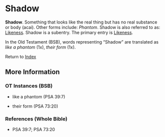# Shadow
**Shadow**. 
Something that looks like the real thing but has no real substance or body (acai). 
Other forms include: 
*Phantom*. 
Shadow is also referred to as: 
[Likeness](Semblance.md). 
Shadow is a subentry. The primary entry is 
[Likeness](Semblance.md). 


In the Old Testament (BSB), words representing “Shadow” are translated as 
*like a phantom* (1x), *their form* (1x). 




Return to [Index](00-Index.md)

## More Information

### OT Instances (BSB)

* like a phantom (PSA 39:7)

* their form (PSA 73:20)



### References (Whole Bible)

* PSA 39:7; PSA 73:20



